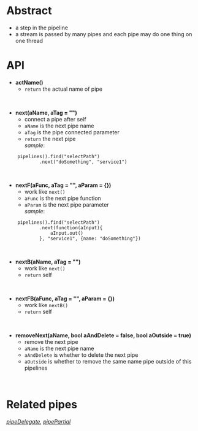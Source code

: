 # Abstract
* a step in the pipeline  
* a stream is passed by many pipes and each pipe may do one thing on one thread  

# API
* **actName()**  
    - `return` the actual name of pipe  
</br>

* **next(aName, aTag = "")**  
    - connect a pipe after self  
    - `aName` is the next pipe name
    - `aTag` is the pipe connected parameter  
    - `return` the next pipe  
_sample_:
```
    pipelines().find("selectPath")
            .next("doSomething", "service1")
```  
</br>

* **nextF(aFunc, aTag = "", aParam = {})**  
    - work like `next()`  
    - `aFunc` is the next pipe function  
    - `aParam` is the next pipe parameter  
_sample_:
```
    pipelines().find("selectPath")
            .next(function(aInput){
                aInput.out()
            }, "service1", {name: "doSomething"})
```  
</br>

* **nextB(aName, aTag = "")**  
    - work like `next()`  
    - `return` self  
</br>

* **nextFB(aFunc, aTag = "", aParam = {})**  
    - work like `nextB()`  
    - `return` self  
</br>

* **removeNext(aName, bool aAndDelete = false, bool aOutside = true)**  
    - remove the next pipe  
    - `aName` is the next pipe name  
    - `aAndDelete` is whether to delete the next pipe  
    - `aOutside` is whether to remove the same name pipe outside of this pipelines  
</br>

# Related pipes
_[pipeDelegate](pipeDelegate.md), [pipePartial](pipePartial.md)_